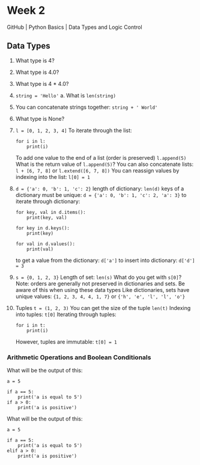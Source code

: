 # Week 2
GitHub | Python Basics | Data Types and Logic Control

## Data Types

1. What type is 4?
2. What type is 4.0?
3. What type is 4 * 4.0?
4. `string = 'Hello'`
    a.  What is `len(string)`
5. You can concatenate strings together: `string + ' World'`
6. What type is None?
7. `l = [0, 1, 2, 3, 4]`
    To iterate through the list:
    ```
    for i in l:
        print(i)
    ```
    To add one value to the end of a list (order is preserved)
    `l.append(5)` What is the return value of `l.append(5)`?
    You can also concatenate lists:
    `l + [6, 7, 8]`
    or
    `l.extend([6, 7, 8])`
    You can reassign values by indexing into the list:
    `l[0] = 1`

8. `d = {'a': 0, 'b': 1, 'c': 2}`
    length of dictionary: `len(d)`
    keys of a dictionary must be unique:
    `d = {'a': 0, 'b': 1, 'c': 2, 'a': 3}`
    to iterate through dictionary:
    ```
    for key, val in d.items():
        print(key, val)
    ```
    ```
    for key in d.keys():
        print(key)
    ```
    ```
    for val in d.values():
        print(val)
    ```
    to get a value from the dictionary:
    `d['a']`
    to insert into dictionary:
    `d['d'] = 3`
9. `s = {0, 1, 2, 3}`
    Length of set: `len(s)`
    What do you get with `s[0]`?
    Note: orders are generally not preserved in dictionaries and sets. Be aware of this when using these data types
    Like dictionaries, sets have unique values:
    `{1, 2, 3, 4, 4, 1, 7}`
    or
    `{'h', 'e', 'l', 'l', 'o'}`
10. Tuples `t = (1, 2, 3)`
    You can get the size of the tuple `len(t)`
    Indexing into tuples:
    `t[0]`
    Iterating through tuples:
    ```
    for i in t:
        print(i)
    ```
    However, tuples are immutable:
    `t[0] = 1`


### Arithmetic Operations and Boolean Conditionals
What will be the output of this:
```
a = 5

if a == 5:
    print('a is equal to 5')
if a > 0:
    print('a is positive')
```

What will be the output of this:
```
a = 5

if a == 5:
    print('a is equal to 5')
elif a > 0:
    print('a is positive')
```
